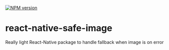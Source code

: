 [![NPM version](https://badge.fury.io/js/react-native-safe-image.svg)](http://badge.fury.io/js/react-native-safe-image)
# react-native-safe-image
Really light React-Native package to handle fallback when image is on error
